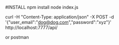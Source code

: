 
#INSTALL
npm install
node index.js

curl -H "Content-Type: application/json" -X POST -d '{"user_email":"dog@dog.com","password":"xyz"}' http://localhost:7777/api/

or postman
